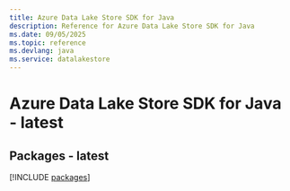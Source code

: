 ```yaml
---
title: Azure Data Lake Store SDK for Java
description: Reference for Azure Data Lake Store SDK for Java
ms.date: 09/05/2025
ms.topic: reference
ms.devlang: java
ms.service: datalakestore
---
```

# Azure Data Lake Store SDK for Java - latest
## Packages - latest
[!INCLUDE [packages](data-lake-store-index.md)]